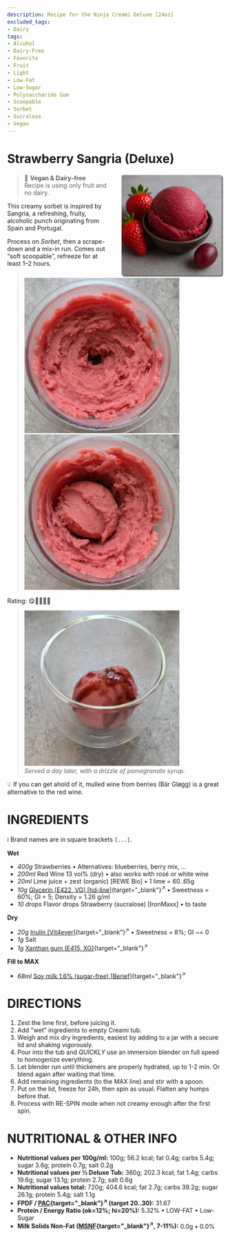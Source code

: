```yaml
---
description: Recipe for the Ninja Creami Deluxe [24oz]
excluded_tags:
- Dairy
tags:
- Alcohol
- Dairy-Free
- Favorite
- Fruit
- Light
- Low-Fat
- Low-Sugar
- Polysaccharide Gum
- Scoopable
- Sorbet
- Sucralose
- Vegan
---
```

# Strawberry Sangria (Deluxe)
<img style="float: right; margin-left: 1.5em;" width=240 alt="Logo" src="logo-berry-sangria.png" />

> 🌿 **Vegan & Dairy-free**<br />Recipe is using only fruit and no dairy.

This creamy sorbet is inspired by Sangria, a refreshing, fruity, alcoholic punch originating from Spain and Portugal.

Process on *Sorbet*, then a scrape-down and a mix-in run.
Comes out “soft scoopable”, refreeze for at least 1–2 hours.

> <img width=360 alt="After Mix-in" src="Strawberry-Sangria_2025-06-14_1.jpg" class="zoomable" />
> <img width=360 alt="Scooped" src="Strawberry-Sangria_2025-06-14_2.jpg" class="zoomable" />

Rating: 😋🍷🍓🍓🍓

> <img width=360 alt="Scooped" src="Strawberry-Sangria_Scooped_2025-06-15_1.jpg" class="zoomable" /><br />
> *Served a day later, with a drizzle of pomegranate syrup.*

💡 If you can get ahold of it, mulled wine from berries (Bär Gløgg) is a great alternative to the red wine.

# INGREDIENTS

ℹ️ Brand names are in square brackets `[...]`.

**Wet**

  - _400g_ Strawberries • Alternatives: blueberries, berry mix, ...
  - _200ml_ Red Wine 13 vol% (dry) • also works with rosé or white wine
  - _20ml_ Lime juice + zest (organic) [REWE Bio] • 1 lime = 60..65g
  - _10g_ [Glycerin (E422, VG) \[hd-line\]](/ice-creamery/info/ingredients/#vegetable-glycerin-glycerol-vg-e422){target="_blank"}<sup>↗</sup> • Sweetness = 60%; GI = 5; Density = 1.26 g/ml
  - _10 drops_ Flavor drops Strawberry (sucralose) [IronMaxx] • to taste

**Dry**

  - _20g_ [Inulin \[Vit4ever\]](/ice-creamery/info/ingredients/#inulin){target="_blank"}<sup>↗</sup> • Sweetness = 8%; GI ~= 0
  - _1g_ Salt
  - _1g_ [Xanthan gum (E415, XG)](/ice-creamery/info/ingredients/#xanthan-gum-xg-e415){target="_blank"}<sup>↗</sup>

**Fill to MAX**

  - _68ml_ [Soy milk 1.6% (sugar-free) \[Berief\]](/ice-creamery/info/ingredients/#soy-milk){target="_blank"}<sup>↗</sup>

# DIRECTIONS

 1. Zest the lime first, before juicing it.
 1. Add "wet" ingredients to empty Creami tub.
 1. Weigh and mix dry ingredients, easiest by adding to a jar with a secure lid and shaking vigorously.
 1. Pour into the tub and *QUICKLY* use an immersion blender on full speed to homogenize everything.
 1. Let blender run until thickeners are properly hydrated, up to 1-2 min. Or blend again after waiting that time.
 1. Add remaining ingredients (to the MAX line) and stir with a spoon.
 1. Put on the lid, freeze for 24h, then spin as usual. Flatten any humps before that.
 1. Process with RE-SPIN mode when not creamy enough after the first spin.

# NUTRITIONAL & OTHER INFO
- **Nutritional values per 100g/ml:** 100g; 56.2 kcal; fat 0.4g; carbs 5.4g; sugar 3.6g; protein 0.7g; salt 0.2g
- **Nutritional values per ½ Deluxe Tub:** 360g; 202.3 kcal; fat 1.4g; carbs 19.6g; sugar 13.1g; protein 2.7g; salt 0.6g
- **Nutritional values total:** 720g; 404.6 kcal; fat 2.7g; carbs 39.2g; sugar 26.1g; protein 5.4g; salt 1.1g
- **FPDF / [PAC](/ice-creamery/info/glossary/#potere-anti-congelante-pac){target="_blank"}<sup>↗</sup> (target 20..30):** 31.67
- **Protein / Energy Ratio (ok=12%; hi=20%):** 5.32% • LOW-FAT • Low-Sugar
- **Milk Solids Non-Fat ([MSNF](/ice-creamery/info/glossary/#milk-solids-not-fat-msnf){target="_blank"}<sup>↗</sup>, 7-11%):** 0.0g • 0.0%
